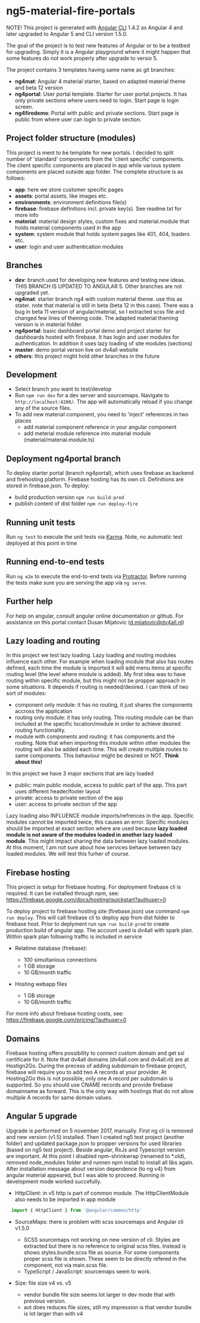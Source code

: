 # ng5-material-fire-portals

NOTE! This project is generated with [Angular CLI](https://github.com/angular/angular-cli) 1.4.2 as Angular 4 and later upgraded to Angular 5 and CLI version 1.5.0. 

The goal of the project is to test new features of Angular or to be a testbed for upgrading. Simply it is a Angular playground where it might happen that some features do not work properly after upgrade to versio 5.

The project contains 3 templates having same name as git branches:

- **ng4mat**: Angular 4 material starter, based on adapted material theme and beta 12 version
- **ng4portal**: User portal template. Starter for user portal projects. It has only private sections where users need to login. Start page is login screen.
- **ng4firedemo**: Portal with public and private sections. Start page is public from where user can login to private section.

## Project folder structure (modules)

This project is ment to be template for new portals. I decided to split number of 'standard' components from the 'client specific' components. The client specific components are placed in app while various system components are placed outside app folder. The complete structure is as follows:

- **app**: here we store customer specific pages
- **assets**: portal assets, like images etc.
- **environments**: environment definitions file(s)
- **firebase**: firebase definitions incl. private key(s). See readme.txt for more info
- **material**: material design styles, custom fixes and material.module that holds material components used in the app
- **system**: system module that holds system pages like 401, 404, loaders etc.
- **user**: login and user authentication modules

## Branches
- **dev**: branch used for developing new features and testing new ideas. THIS BRANCH IS UPDATED TO ANGULAR 5. Other branches are not upgraded yet. 
- **ng4mat**: starter branch ng4 with custom material theme. use this as stater. note that material is still in beta (beta 12 in this case). There was a bug in beta 11 version of angular/material, so I extracted scss file and changed few lines of theming code. The adapted material theming version is in material folder.
- **ng4portal**: basic dashboard portal demo and project starter for dashboards hosted with firebase. It has login and user modules for authentication. In addition it uses lazy loading of site modules (sections)
- **master**: demo portal verson live on dv4all website
- **others**: this project might hold other branches in the future

## Development
- Select branch you want to test/develop
- Run `npm run dev` for a dev server and sourcemaps. Navigate to `http://localhost:4200/`. The app will automatically reload if you change any of the source files.
- To add new material component, you need to 'inject' references in two places
  - add material component reference in your angular component
  - add meterial module reference into material module (material/material.module.ts)

## Deployment ng4portal branch

To deploy starter portal (branch ng4portal), which uses firebase as backend and firehosting platform. Firebase hosting has its own cli. Definitions are stored in firebase.json. To deploy:

- build production version `npm run build-prod`
- publish content of dist folder `npm run deploy-fire`

## Running unit tests

Run `ng test` to execute the unit tests via [Karma](https://karma-runner.github.io).
Note, no automatic test deployed at this point in time

## Running end-to-end tests

Run `ng e2e` to execute the end-to-end tests via [Protractor](http://www.protractortest.org/).
Before running the tests make sure you are serving the app via `ng serve`.

## Further help

For help on angular, consult angular online documentation or github. For assistance on this portal contact Dusan Mijatovic (d.mijatovic@dv4all.nl)

## Lazy loading and routing

In this project we test lazy loading. Lazy loading and routing modules influence each other. For example when loading module that also has routes defined, each time the module is imported it will add menu items at specific routing level (the level where module is added). My first idea was to have routing within specific module, but this might not be propper approach in some situations. It depends if routing is needed/desired. I can think of two sort of modules:

- component only module: it has no routing, it just shares the components accross the application
- routing only module: it has only routing. This routing module can be than included at the specific location/module in order to achieve desired routing functionality.
- module with components and routing: it has components and the routing. Note that when importing this module within other modules the routing will also be added each time. This will create multiple routes to same components. This behaviour might be desired or NOT. **Think about this!**

In this project we have 3 major sections that are lazy loaded

- public: main public module, access to public part of the app. This part uses different header/footer layout
- private: access to private section of the app
- user: access to private section of the app

Lazy loading also INFLUENCE module imports/refrences in the app. Specific modules cannot be imported twice, this causes an error. Specific modules should be imported at exact section where are used because **lazy loaded module is not aware of the modules loaded in another lazy loaded module**. This might impact sharing the data between lazy loaded modules. At this moment, I am not sure about how services behave between lazy loaded modules. We will test this furher of course.

## Firebase hosting

This project is setup for firebase hosting. For deployment firebase cli is required. It can be installed through npm, see: https://firebase.google.com/docs/hosting/quickstart?authuser=0

To deploy project to firebase hosting site (firebase.json) use command `npm run deploy`. This will call firebase cli to deploy app from dist folder to firebase host. Prior to deplyment run `npm run build-prod` to create production build of angular app. The account used is dv4all with spark plan. Within spark plan following traffic is included in service

- Relatime database (firebase):
  - 100 simultanious connections
  - 1 GB storage
  - 10 GB/month traffic

- Hosting webapp files
  - 1 GB storage
  - 10 GB/month traffic

For more info about firebase hosting costs, see: https://firebase.google.com/pricing/?authuser=0

## Domains

Firebase hosting offers possibility to connect custom domain and get ssl certificate for it. Note that dv4all domains (dv4all.com and dv4all.nl) are at Hostign2Go. During the precess of adding subdomain to firebase project, firebase will require you to add two A records at your provider. At Hosting2Go this is not possible, only one A record per subdomain is supported. So you should use CNAME records and provide firebase domainname as forward. This is the only way with hostings that do not allow multiple A records for same domain values.

## **Angular 5 upgrade**

Upgrade is performed on 5 november 2017, manually. First ng cli is removed and new version (v1.5) installed. Then I created ng5 test project (another folder) and updated package.json to propper versions for used libraries (based on ng5 test project). Beside angular, RxJs and Typescript version are important. At this point I disabled npm-shrinkwrap (renamed to *.old), removed node_modules folder and runnen npm install to install all libs again. After installation message about version dependence (to ng v4) from angular material appeared, but I was able to proceed. Running in development mode worked succefully.

- HttpClient: in v5 http is part of common module. The HttpClientModule also needs to be imported in app module

```js
  import { HttpClient } from '@angular/common/http'
```

- SourceMaps: there is problem with scss sourcemaps and Angular cli v1.5.0
  - SCSS sourcemaps not working on new version of cli. Styles are extracted but there is no reference to original scss files. Instead is shows styles.bundle.scss file as source. For some components proper scss file is shown. These seem to be directly refered in the component, not via main.scss file.
  - TypeScript / JavaScript: sourcemaps seem to work.

- Size: file size v4 vs. v5
  - vendor bundle file size seems lot larger in dev mode that with previous version.
  - aot does reduces file sizes, still my impression is that vendor bundle is lot larger than with v4
